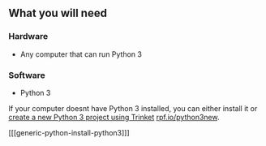 ## What you will need

### Hardware

+ Any computer that can run Python 3

### Software

+ Python 3

If your computer doesnt have Python 3 installed, you can either install it or [create a new Python 3 project using Trinket](rpf.io/python3new) [rpf.io/python3new](rpf.io/python3new).

[[[generic-python-install-python3]]]

